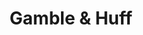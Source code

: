 ---
pid: rs183
title: Gamble & Huff
location_transcription: Strawberry Mansion
coordinates: "[-75.179583, 39.992454]"
zipcode: '19121'
gen_neighborhood: North Philadelphia
neighborhood: Brewerytown
outside_phl: 
age: '40'
age_range: 40-49
instagram: 
image_file_name: rs_183.jpg
proposal_transcription: "?"
topic: Unknown
topic_summary: '0'
type: Other No Form
keywords_other: "?"
credit: 
image_labels: 
twitter: 
facebook: "@iamladyblack"
permalink: "/monuments/rs183/"
layout: item-page
---